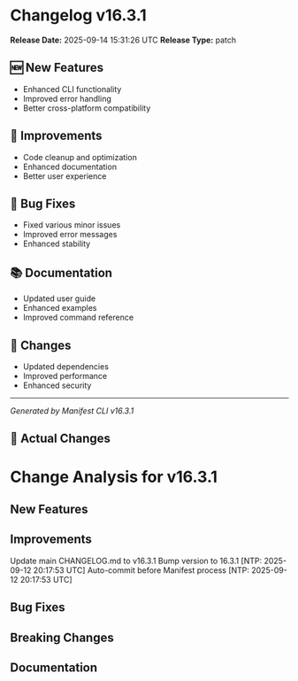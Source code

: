 # Changelog v16.3.1

**Release Date:** 2025-09-14 15:31:26 UTC
**Release Type:** patch

## 🆕 New Features

- Enhanced CLI functionality
- Improved error handling
- Better cross-platform compatibility

## 🔧 Improvements

- Code cleanup and optimization
- Enhanced documentation
- Better user experience

## 🐛 Bug Fixes

- Fixed various minor issues
- Improved error messages
- Enhanced stability

## 📚 Documentation

- Updated user guide
- Enhanced examples
- Improved command reference

## 🔄 Changes

- Updated dependencies
- Improved performance
- Enhanced security

---
*Generated by Manifest CLI v16.3.1*

## 🔧 Actual Changes

# Change Analysis for v16.3.1

## New Features

## Improvements
Update main CHANGELOG.md to v16.3.1
Bump version to 16.3.1 [NTP: 2025-09-12 20:17:53 UTC]
Auto-commit before Manifest process [NTP: 2025-09-12 20:17:53 UTC]

## Bug Fixes

## Breaking Changes

## Documentation
